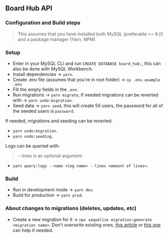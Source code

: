 ## Board Hub API 

### Configuration and Build steps
> This assumes that you have installed both MySQL (preferable >= 8.0) and a package manager (Yarn, NPM).

### Setup
- Enter in your MySQL CLI and run `CREATE DATABASE board_hub;`, this can also be done with MySQL Workbench.
- Install dependencies → `yarn`.
- Create .env file (assumes that you're in root folder) → `cp .env.example .env`
- Fill the empty fields in the `.env`.
- Run migrations → `yarn migrate`, if needed migrations can be reverted with → `yarn undo:migration`.
- Seed data → `yarn seed`, this will create 50 users, the password for all of the seeded users is `password`.

If needed, migrations and seeding can be reverted:

- `yarn undo:migration`.
- `yarn undo:seeding`.

Logs can be queried with:
> --lines is an optional argument.

- `yarn query:logs --name <log name> --lines <amount of lines>`.

### Build
- Run in development mode → `yarn dev`.
- Build for production → `yarn prod`.

### About changes to migrations (deletes, updates, etc)

- Create a new migration for it → `npx sequelize migration:generate <migration name>`. Don't overwrite existing ones, [this article](https://dev.to/anayooleru/modifying-an-existing-sequelize-migration-1mnn)  or [this one](https://sequelize.org/master/manual/migrations.html) can help if needed.